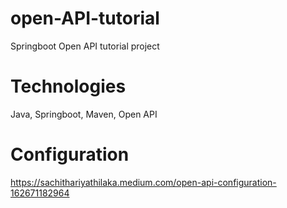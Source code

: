 # open-API-tutorial

Springboot Open API tutorial project

# Technologies
Java, Springboot, Maven, Open API

# Configuration

https://sachithariyathilaka.medium.com/open-api-configuration-162671182964

